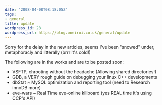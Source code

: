 ```yaml
---
date: "2008-04-08T08:18:05Z"
tags:
- general
title: update
wordpress_id: 28
wordpress_url: https://blog.oneiroi.co.uk/general/update
---
```

<p>Sorry for the delay in the new articles, seems I've been "snowed" under, metaphoracly and litterally (brrr it's cold!)</p>
<p>The following are in the works and are to be posted soon:</p>
<ul>
<li>VSFTP, chrooting without the headache (Allowing shared directories!)</li>
<li>GDB, a VERY rough guide on debugging your linux C++ developments</li>
<li>dbStat ~ MySQL optimization and reporting tool (need to Research innoDB more)</li>
<li>eve-wars ~ Real Time eve-online killboard (yes REAL time it's using CCP's API)</li>
</ul>
